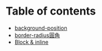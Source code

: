 # Table of contents

* [background-position](README.md)
* [border-radius圓角](border-radius.md)
* [Block & inline](block-and-inline.md)

